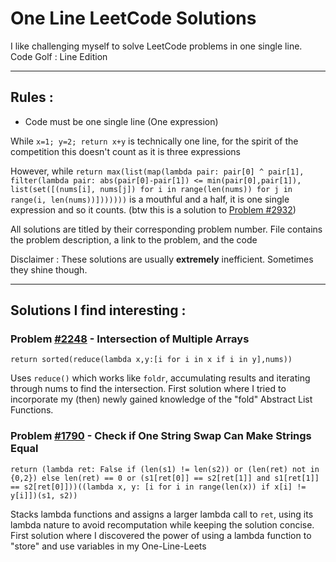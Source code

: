 # One Line LeetCode Solutions

I like challenging myself to solve LeetCode problems in one single line. Code Golf : Line Edition

---

## Rules : 
- Code must be one single line (One expression)

While `x=1; y=2; return x+y` is technically one line, for the spirit of the competition this doesn't count as it is three expressions

However, while `return max(list(map(lambda pair: pair[0] ^ pair[1], filter(lambda pair: abs(pair[0]-pair[1]) <= min(pair[0],pair[1]), list(set([(nums[i], nums[j]) for i in range(len(nums)) for j in range(i, len(nums))]))))))` is a mouthful and a half, it is one single expression and so it counts. (btw this is a solution to [Problem #2932](https://leetcode.com/problems/maximum-strong-pair-xor-i/))

All solutions are titled by their corresponding problem number. File contains the problem description, a link to the problem, and the code

Disclaimer : These solutions are usually **extremely** inefficient. Sometimes they shine though.

---

## Solutions I find interesting :

### Problem [#2248](https://leetcode.com/problems/intersection-of-multiple-arrays) - Intersection of Multiple Arrays
`return sorted(reduce(lambda x,y:[i for i in x if i in y],nums))`

Uses `reduce()` which works like `foldr`, accumulating results and iterating through nums to find the intersection. First solution where I tried to incorporate my (then) newly gained knowledge of the "fold" Abstract List Functions.

### Problem [#1790](https://leetcode.com/problems/check-if-one-string-swap-can-make-strings-equal) - Check if One String Swap Can Make Strings Equal
`return (lambda ret: False if (len(s1) != len(s2)) or (len(ret) not in {0,2}) else len(ret) == 0 or (s1[ret[0]] == s2[ret[1]] and s1[ret[1]] == s2[ret[0]]))((lambda x, y: [i for i in range(len(x)) if x[i] != y[i]])(s1, s2))`

Stacks lambda functions and assigns a larger lambda call to `ret`, using its lambda nature to avoid recomputation while keeping the solution concise. First solution where I discovered the power of using a lambda function to "store" and use variables in my One-Line-Leets
